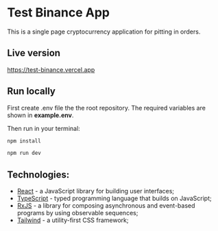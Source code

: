 # Test Binance App

This is a single page cryptocurrency application for pitting in orders.

## Live version

https://test-binance.vercel.app

## Run locally

First create .env file the the root repository. The required variables are shown in **example.env**.

Then run in your terminal:

```bash
npm install
```

```bash
npm run dev
```

## Technologies:

-   [React](https://reactjs.org) - a JavaScript library for building user interfaces;
-   [TypeScript](https://typescriptlang.org) - typed programming language that builds on JavaScript;
-   [RxJS](https://rxjs.dev) - a library for composing asynchronous and event-based programs by using observable sequences;
-   [Tailwind](https://tailwindui.com) - a utility-first CSS framework;
